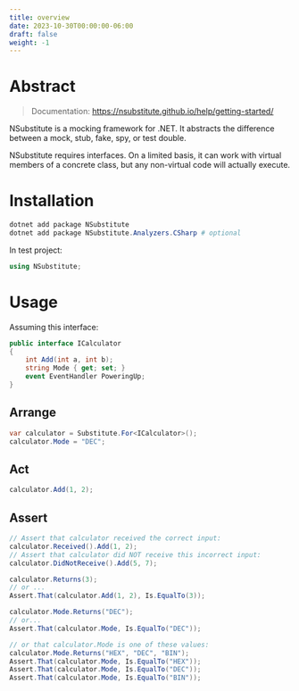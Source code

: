 ```yaml
---
title: overview
date: 2023-10-30T00:00:00-06:00
draft: false
weight: -1
---
```


# Abstract
> Documentation: https://nsubstitute.github.io/help/getting-started/

NSubstitute is a mocking framework for .NET. It abstracts the difference between a mock, stub, fake, spy, or test double.

NSubstitute requires interfaces. On a limited basis, it can work with virtual members of a concrete class, but any non-virtual code will actually execute.

# Installation
```powershell
dotnet add package NSubstitute
dotnet add package NSubstitute.Analyzers.CSharp # optional
```

In test project:
```cs
using NSubstitute;
```

# Usage
Assuming this interface:
```cs
public interface ICalculator
{
    int Add(int a, int b);
    string Mode { get; set; }
    event EventHandler PoweringUp;
}
```

## Arrange
```cs
var calculator = Substitute.For<ICalculator>();
calculator.Mode = "DEC";
```

## Act
```cs
calculator.Add(1, 2);
```

## Assert
```cs
// Assert that calculator received the correct input:
calculator.Received().Add(1, 2); 
// Assert that calculator did NOT receive this incorrect input:
calculator.DidNotReceive().Add(5, 7);

calculator.Returns(3);
// or ...
Assert.That(calculator.Add(1, 2), Is.EqualTo(3));

calculator.Mode.Returns("DEC");
// or...
Assert.That(calculator.Mode, Is.EqualTo("DEC"));

// or that calculator.Mode is one of these values:
calculator.Mode.Returns("HEX", "DEC", "BIN");
Assert.That(calculator.Mode, Is.EqualTo("HEX"));
Assert.That(calculator.Mode, Is.EqualTo("DEC"));
Assert.That(calculator.Mode, Is.EqualTo("BIN"));
```